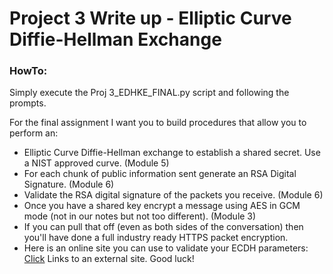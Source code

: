 # Project 3 Write up - Elliptic Curve Diffie-Hellman Exchange

### HowTo:

Simply execute the Proj 3_EDHKE_FINAL.py script and following the prompts.

For the final assignment I want you to build procedures that allow you to perform an:
* Elliptic Curve Diffie-Hellman exchange to establish a shared secret.  Use a NIST approved curve. (Module 5)
* For each chunk of public information sent generate an RSA Digital Signature. (Module 6)
* Validate the RSA digital signature of the packets you receive. (Module 6)
* Once you have a shared key encrypt a message using AES in GCM mode (not in our notes but not too different). (Module 3)
* If you can pull that off (even as both sides of the conversation) then you'll have done a full industry ready HTTPS packet encryption.
* Here is an online site you can use to validate your ECDH parameters: [Click](http://www-cs-students.stanford.edu/~tjw/jsbn/ecdh.html) Links to an external site.
Good luck!
